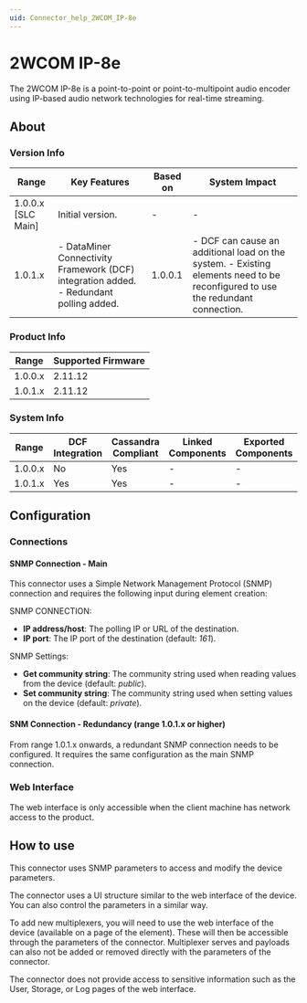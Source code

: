 ```yaml
---
uid: Connector_help_2WCOM_IP-8e
---
```


# 2WCOM IP-8e

The 2WCOM IP-8e is a point-to-point or point-to-multipoint audio encoder using IP-based audio network technologies for real-time streaming.

## About

### Version Info

| **Range**            | **Key Features**                                                                        | **Based on** | **System Impact**                                                                                                               |
|----------------------|-----------------------------------------------------------------------------------------|--------------|---------------------------------------------------------------------------------------------------------------------------------|
| 1.0.0.x \[SLC Main\] | Initial version.                                                                        | \-           | \-                                                                                                                              |
| 1.0.1.x              | \- DataMiner Connectivity Framework (DCF) integration added. - Redundant polling added. | 1.0.0.1      | \- DCF can cause an additional load on the system. - Existing elements need to be reconfigured to use the redundant connection. |

### Product Info

| Range     | Supported Firmware     |
|-----------|------------------------|
| 1.0.0.x   | 2.11.12                |
| 1.0.1.x   | 2.11.12                |

### System Info

| Range     | DCF Integration     | Cassandra Compliant     | Linked Components     | Exported Components     |
|-----------|---------------------|-------------------------|-----------------------|-------------------------|
| 1.0.0.x   | No                  | Yes                     | \-                    | \-                      |
| 1.0.1.x   | Yes                 | Yes                     | \-                    | \-                      |

## Configuration

### Connections

#### SNMP Connection - Main

This connector uses a Simple Network Management Protocol (SNMP) connection and requires the following input during element creation:

SNMP CONNECTION:

- **IP address/host**: The polling IP or URL of the destination.
- **IP port**: The IP port of the destination (default: *161*).

SNMP Settings:

- **Get community string**: The community string used when reading values from the device (default: *public*).
- **Set community string**: The community string used when setting values on the device (default: *private*).

#### SNM Connection - Redundancy (range 1.0.1.x or higher)

From range 1.0.1.x onwards, a redundant SNMP connection needs to be configured. It requires the same configuration as the main SNMP connection.

### Web Interface

The web interface is only accessible when the client machine has network access to the product.

## How to use

This connector uses SNMP parameters to access and modify the device parameters.

The connector uses a UI structure similar to the web interface of the device. You can also control the parameters in a similar way.

To add new multiplexers, you will need to use the web interface of the device (available on a page of the element). These will then be accessible through the parameters of the connector. Multiplexer serves and payloads can also not be added or removed directly with the parameters of the connector.

The connector does not provide access to sensitive information such as the User, Storage, or Log pages of the web interface.
